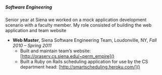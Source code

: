 
##### Software Engineering

Senior year at Siena we worked on a mock application development scenario with a faculty member. My role consisted of building the web application and team website

- **Web Master**, Siena Software Engineering Team, Loudonville, NY, _Fall 2010 – Spring 2011_
    - Built and maintain team’s website:  [http://oraserv.cs.siena.edu/~perm_empire]()
    - Built a Ruby on Rails scheduling application for use by the CS department head: [http://smartscheduling.heroku.com/]()
